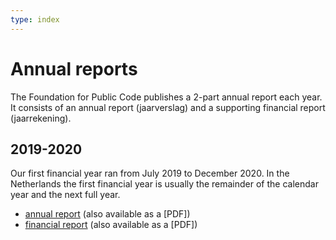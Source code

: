 ```yaml
---
type: index
---
```


# Annual reports

The Foundation for Public Code publishes a 2-part annual report each year. It consists of an annual report (jaarverslag) and a supporting financial report (jaarrekening).

## 2019-2020

Our first financial year ran from July 2019 to December 2020. In the Netherlands the first financial year is usually the remainder of the calendar year and the next full year.

* [annual report](/annual-report-2019-2020.md) (also available as a [PDF])
* [financial report](/financial-report-2019-2020.md) (also available as a [PDF])
